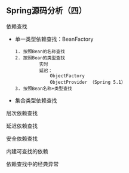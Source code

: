 ## Spring源码分析（四）

依赖查找



- 单一类型依赖查找：BeanFactory

  ```
  1. 按照Bean的名称查找
  2. 按照Bean的类型查找
           实时
           延迟：
               ObjectFactory
               ObjectProvider （Spring 5.1）
  3. 按照Bean名称+类型查找
  ```

- 集合类型依赖查找





层次依赖查找

延迟依赖查找

安全依赖查找

内建可查找的依赖

依赖查找中的经典异常

